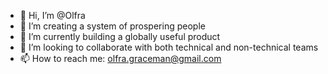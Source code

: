 - 👋 Hi, I’m @Olfra
- 👀 I’m creating a system of prospering people
- 🌱 I’m currently building a globally useful product
- 💞️ I’m looking to collaborate with both technical and non-technical teams
- 📫 How to reach me: olfra.graceman@gmail.com

<!---
Olfra/Olfra is a ✨ special ✨ repository because its `README.md` (this file) appears on your GitHub profile.
You can click the Preview link to take a look at your changes.
--->
